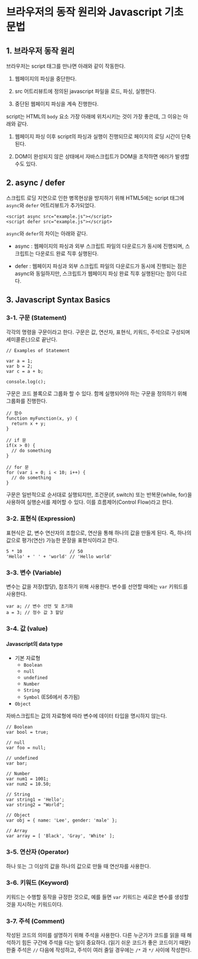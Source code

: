 # 브라우저의 동작 원리와 Javascript 기초 문법

## 1. 브라우저 동작 원리

브라우저는 script 태그를 만나면 아래와 같이 작동한다.

1. 웹페이지의 파싱을 중단한다.

2. src 어트리뷰트에 정의된 javascript 파일을 로드, 파싱, 실행한다.

3. 중단된 웹페이지 파싱을 계속 진행한다.

script는 HTML의 `body` 요소 가장 아래에 위치시키는 것이 가장 좋은데, 그 이유는 아래와 같다.
 
1. 웹페이지 파싱 이후 script의 파싱과 실행이 진행되므로 페이지의 로딩 시간이 단축된다.

2. DOM이 완성되지 않은 상태에서 자바스크립트가 DOM을 조작하면 에러가 발생할 수도 있다.

## 2. async / defer

스크립트 로딩 지연으로 인한 병목현상을 방지하기 위해 HTML5에는 script 태그에 `async`와 `defer` 어트리뷰트가 추가되었다.

```
<script async src="example.js"></script>
<script defer src="example.js"></script>
```

`async`와 `defer`의 차이는 아래와 같다.

* async : 웹페이지의 파싱과 외부 스크립트 파일의 다운로드가 동시에 진행되며, 스크립트는 다운로드 완료 직후 실행된다.

* defer : 웹페이지 파싱과 외부 스크립트 파일의 다운로드가 동시에 진행되는 점은 async와 동일하지만, 스크립트가 웹페이지 파싱 완료 직후 실행된다는 점이 다르다.

## 3. Javascript Syntax Basics

### 3-1. 구문 (Statement)

각각의 명령을 구문이라고 한다.
구문은 값, 연산자, 표현식, 키워드, 주석으로 구성되며 세미콜론(;)으로 끝난다.

```
// Examples of Statement

var a = 1;
var b = 2;
var c = a + b;

console.log(c);
```

구문은 코드 블록으로 그룹화 할 수 있다.
함께 실행되어야 하는 구문을 정의하기 위해 그룹화를 진행한다.

```
// 함수
function myFunction(x, y) {
  return x + y;
}

// if 문
if(x > 0) {
  // do something
}

// for 문
for (var i = 0; i < 10; i++) {
  // do something
}
```

구문은 일반적으로 순서대로 실행되지만, 조건문(if, switch) 또는 반복문(while, for)을 사용하여 실행순서를 제어할 수 있다.
이를 흐름제어(Control Flow)라고 한다.

### 3-2. 표현식 (Expression)

표현식은 값, 변수 연산자의 조합으로, 연산을 통해 하나의 값을 만들게 된다. 즉, 하나의 값으로 평가(연산) 가능한 문장을 표현식이라고 한다.

```
5 * 10                  // 50
'Hello' + ' ' + 'world' // 'Hello world'
```

### 3-3. 변수 (Variable)

변수는 값을 저장(할댱), 참조하기 위해 사용한다.
변수를 선언할 때에는 `var` 키워드를 사용한다.

```
var a; // 변수 선언 및 초기화
a = 3; // 정수 값 3 할당
```

### 3-4. 값 (value)
#### Javascript의 data type
* 기본 자료형
    * `Boolean`
    * `null`
    * `undefined`
    * `Number`
    * `String`
    * `Symbol` (ES6에서 추가됨)
* `Object`

자바스크립트는 값의 자료형에 따라 변수에 데이터 타입을 명시하지 않는다.

```
// Boolean
var bool = true;

// null
var foo = null;

// undefined
var bar;

// Number
var num1 = 1001;
var num2 = 10.50;

// String
var string1 = 'Hello';
var string2 = "World";

// Object
var obj = { name: 'Lee', gender: 'male' };

// Array
var array = [ 'Black', 'Gray', 'White' ];
```

### 3-5. 연산자 (Operator)

하나 또는 그 이상의 값을 하나의 값으로 만들 때 연산자를 사용한다.

### 3-6. 키워드 (Keyword)

키워드는 수행할 동작을 규정한 것으로, 예를 들면 `var` 키워드는 새로운 변수를 생성할 것을 지시하는 키워드이다.

### 3-7. 주석 (Comment)

작성된 코드의 의미를 설명하기 위해 주석을 사용한다.
다른 누군가가 코드를 읽을 때 해석하기 힘든 구간에 주석을 다는 일이 중요하다. (읽기 쉬운 코드가 좋은 코드이기 때문)
한줄 주석은 `//` 다음에 작성하고, 주석이 여러 줄일 경우에는 `/*` 과 `*/` 사이에 작성한다.
